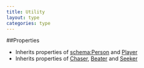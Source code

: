 ```yaml
---
title: Utility
layout: type
categories: type
---
```

##Properties
* Inherits properties of [schema:Person](http://schema.org/Person) and [Player](Player.md)
* Inherits properties of [Chaser](Chaser.md), [Beater](Beater.md) and [Seeker](Seeker.md)